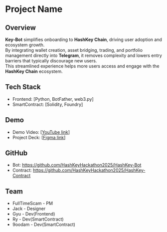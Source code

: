 # Project Name

## Overview

**Key-Bot** simplifies onboarding to **HashKey Chain**, driving user adoption and ecosystem growth.  
By integrating wallet creation, asset bridging, trading, and portfolio management directly into **Telegram**, it removes complexity and lowers entry barriers that typically discourage new users.  
This streamlined experience helps more users access and engage with the **HashKey Chain** ecosystem.

## Tech Stack

- Frontend: [Python, BotFather, web3.py]
- SmartContract: [Solidity, Foundry]

## Demo

- Demo Video: [[YouTube link](https://youtu.be/Xh2K_Ip3SFU)]
- Project Deck: [[Figma link](https://www.figma.com/deck/FBzbtHcR3vObWTfRqA0zWb/KEY-BOT?node-id=3-153&t=EcBINyV2aWKRLbvy-0&scaling=min-zoom&content-scaling=fixed&page-id=0%3A1)]

## GitHub

- Bot: https://github.com/HashKeyHackathon2025/HashKey-Bot
- Contract: https://github.com/HashKeyHackathon2025/HashKey-Contract

## Team

- FullTimeScam - PM
- Jack - Designer
- Gyu - Dev(Frontend)
- Ry - Dev(SmartContract)
- 9oodam - Dev(SmartContract)
